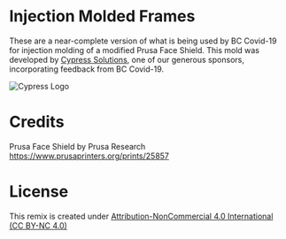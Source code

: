# Injection Molded Frames

These are a near-complete version of what is being used by BC Covid-19 for injection molding of a modified Prusa Face Shield. This mold was developed by [Cypress Solutions](http://www.cypress.bc.ca/), one of our generous sponsors, incorporating feedback from BC Covid-19.

![Cypress Logo](https://www.ourbis.ca/images/businesses/27/23/7177_p360_240.jpg)

# Credits
Prusa Face Shield by Prusa Research https://www.prusaprinters.org/prints/25857

# License
This remix is created under [Attribution-NonCommercial 4.0 International (CC BY-NC 4.0)](https://creativecommons.org/licenses/by-nc/4.0/)
